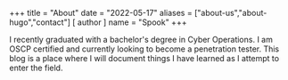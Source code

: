 +++
title = "About"
date = "2022-05-17"
aliases = ["about-us","about-hugo","contact"]
[ author ]
  name = "Spook"
+++

I recently graduated with a bachelor's degree in Cyber Operations. I am OSCP certified and currently looking to become a penetration tester. This blog is a place where I will document things I have learned as I attempt to enter the field. 
